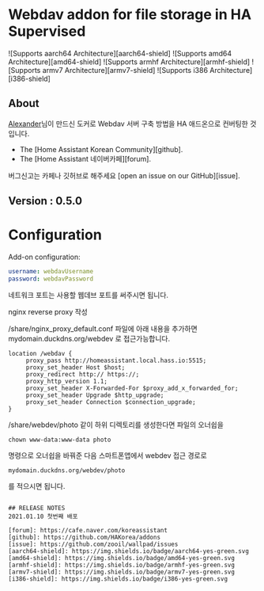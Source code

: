 # Webdav addon for file storage in HA Supervised

![Supports aarch64 Architecture][aarch64-shield] ![Supports amd64 Architecture][amd64-shield] ![Supports armhf Architecture][armhf-shield] ![Supports armv7 Architecture][armv7-shield] ![Supports i386 Architecture][i386-shield]

## About
[Alexander](https://alexonepath.github.io/category/docker/guide/container-1-home.html
)님이 만드신 도커로 Webdav 서버 구축 방법을 HA 애드온으로 컨버팅한 것입니다. 

- The [Home Assistant Korean Community][github].
- The [Home Assistant 네이버카페][forum].

버그신고는 카페나 깃허브로 해주세요 [open an issue on our GitHub][issue].

## Version : 0.5.0


# Configuration

Add-on configuration:

```yaml
username: webdavUsername
password: webdavPassword
```

네트워크 포트는 사용할 웹데브 포트를 써주시면 됩니다.

nginx reverse proxy 작성

/share/nginx_proxy_default.conf 파일에 아래 내용을 추가하면 
mydomain.duckdns.org/webdev 로 접근가능합니다. 
```
location /webdav {                                    
     proxy_pass http://homeassistant.local.hass.io:5515;
     proxy_set_header Host $host;                
     proxy_redirect http:// https://;            
     proxy_http_version 1.1;                                                       
     proxy_set_header X-Forwarded-For $proxy_add_x_forwarded_for;                  
     proxy_set_header Upgrade $http_upgrade;                                       
     proxy_set_header Connection $connection_upgrade;                              
}
```
/share/webdev/photo
같이 하위 디렉토리를 생성한다면 파일의 오너쉽을 
```
chown www-data:www-data photo
```
명령으로 오너쉽을 바꿔준 다음 스마트폰앱에서 webdev 접근 경로로 
```
mydomain.duckdns.org/webdev/photo
```
를 적으시면 됩니다. 
```

## RELEASE NOTES
2021.01.10 첫번째 배포

[forum]: https://cafe.naver.com/koreassistant
[github]: https://github.com/HAKorea/addons
[issue]: https://github.com/zooil/wallpad/issues
[aarch64-shield]: https://img.shields.io/badge/aarch64-yes-green.svg
[amd64-shield]: https://img.shields.io/badge/amd64-yes-green.svg
[armhf-shield]: https://img.shields.io/badge/armhf-yes-green.svg
[armv7-shield]: https://img.shields.io/badge/armv7-yes-green.svg
[i386-shield]: https://img.shields.io/badge/i386-yes-green.svg


